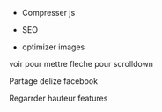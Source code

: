 - Compresser js

- SEO
- optimizer images

voir pour mettre fleche pour scrolldown

Partage delize facebook

Regarrder hauteur features